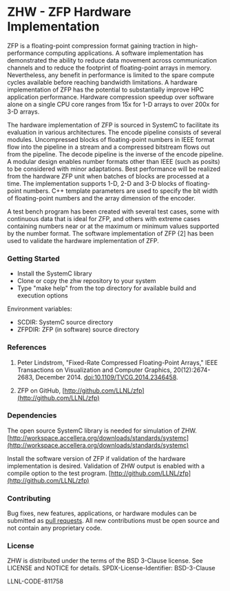 # ZHW - ZFP Hardware Implementation
ZFP is a floating-point compression format gaining traction in high-performance computing applications. A software implementation has demonstrated the ability to reduce data movement across communication channels and to reduce the footprint of floating-point arrays in memory. Nevertheless, any benefit in performance is limited to the spare compute cycles available before reaching bandwidth limitations. A hardware implementation of ZFP has the potential to substantially improve HPC application performance. Hardware compression speedup over software alone on a single CPU core ranges from 15x for 1-D arrays to over 200x for 3-D arrays.

The hardware implementation of ZFP is sourced in SystemC to facilitate its evaluation in various architectures. The encode pipeline consists of several modules. Uncompressed blocks of floating-point numbers in IEEE format flow into the pipeline in a stream and a compressed bitstream flows out from the pipeline. The decode pipeline is the inverse of the encode pipeline. A modular design enables number formats other than IEEE (such as posits) to be considered with minor adaptations. Best performance will be realized from the hardware ZFP unit when batches of blocks are processed at a time. The implementation supports 1-D, 2-D and 3-D blocks of floating-point numbers. C++ template parameters are used to specify the bit width of floating-point numbers and the array dimension of the encoder.

A test bench program has been created with several test cases, some with continuous data that is ideal for ZFP, and others with extreme cases containing numbers near or at the maximum or minimum values supported by the number format. The software implementation of ZFP {2] has been used to validate the hardware implementation of ZFP.

### Getting Started
- Install the SystemC library
- Clone or copy the zhw repository to your system
- Type "make help" from the top directory for available build and execution options

Environment variables:

- SCDIR:  SystemC source directory
- ZFPDIR: ZFP (in software) source directory

### References
1. Peter Lindstrom, "Fixed-Rate Compressed Floating-Point Arrays," IEEE Transactions on Visualization and Computer Graphics, 20(12):2674-2683, December 2014. [doi:10.1109/TVCG.2014.2346458](http://doi.org/10.1109/TVCG.2014.2346458).

2. ZFP on GitHub, [http://github.com/LLNL/zfp](http://github.com/LLNL/zfp)

### Dependencies
The open source SystemC library is needed for simulation of ZHW.
[http://workspace.accellera.org/downloads/standards/systemc](http://workspace.accellera.org/downloads/standards/systemc)

Install the software version of ZFP if validation of the hardware implementation is desired. Validation of ZHW output is enabled with a compile option to the test program.
[http://github.com/LLNL/zfp](http://github.com/LLNL/zfp)

### Contributing
Bug fixes, new features, applications, or hardware modules can be submitted as [pull requests](http://help.github.com/articles/using-pull-requests/).
All new contributions must be open source and not contain any proprietary code.

### License
ZHW is distributed under the terms of the BSD 3-Clause license.
See LICENSE and NOTICE for details.
SPDX-License-Identifier: BSD-3-Clause

LLNL-CODE-811758

